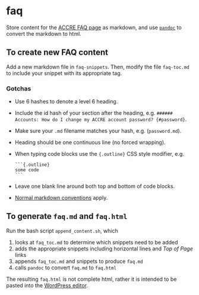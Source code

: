 # faq

Store content for the 
[ACCRE FAQ page](http://www.accre.vanderbilt.edu/?page_id=47)
as markdown, 
and use [`pandoc`](http://pandoc.org/index.html) to convert the markdown
to html.

## To create new FAQ content

Add a new markdown file in `faq-snippets`. Then, modify the file
`faq-toc.md` to include your snippet with its appropriate tag.

### Gotchas 

- Use 6 hashes to denote a level 6 heading. 
- Include the id hash of your section after the heading, e.g.
  `###### Accounts: How do I change my ACCRE account password? {#password}`.
- Make sure your `.md` filename matches your hash, e.g. (`password.md`).
- Heading should be one continuous line (no forced wrapping).
- When typing code blocks use the `{.outline}` CSS style modifier, e.g.
  
  ````
  ```{.outline}
  some code
  ```
  ````

- Leave one blank line around both top and bottom of code blocks.
- [Normal markdown conventions](https://github.com/adam-p/markdown-here/wiki/Markdown-Cheatsheet#blockquotes) apply.

## To generate `faq.md` and `faq.html`

Run the bash script `append_content.sh`, which 
1. looks at `faq_toc.md` to determine which snippets need to be added
1. adds the appropriate snippets including horizontal lines and *Top of Page*
links
1. appends `faq_toc.md` and snippets to produce `faq.md`
1. calls `pandoc` to convert `faq.md` to `faq.html`

The resulting `faq.html` is not complete html, 
rather it is intended to be pasted
into the 
[WordPress editor](http://www.accre.vanderbilt.edu/wp-admin/post.php?post=47&action=edit).
